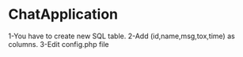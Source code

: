 # ChatApplication

1-You have to create new SQL table.
2-Add (id,name,msg,tox,time) as columns.
3-Edit config.php file
